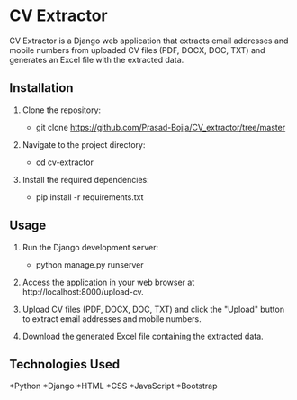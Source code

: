 # CV Extractor

CV Extractor is a Django web application that extracts email addresses and mobile numbers from uploaded CV files (PDF, DOCX, DOC, TXT) and generates an Excel file with the extracted data.

## Installation

1. Clone the repository:
   * git clone https://github.com/Prasad-Bojja/CV_extractor/tree/master
     
2. Navigate to the project directory:
   * cd cv-extractor
     
3. Install the required dependencies:
   * pip install -r requirements.txt
    
## Usage

1. Run the Django development server:
   * python manage.py runserver

2. Access the application in your web browser at http://localhost:8000/upload-cv.
   
3. Upload CV files (PDF, DOCX, DOC, TXT) and click the "Upload" button to extract email addresses and mobile numbers.
   
4. Download the generated Excel file containing the extracted data.

## Technologies Used

*Python
*Django
*HTML
*CSS
*JavaScript
*Bootstrap
